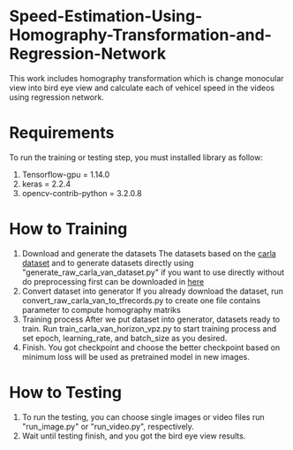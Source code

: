 # Speed-Estimation-Using-Homography-Transformation-and-Regression-Network
This work includes homography transformation which is change monocular view into bird eye view and calculate each of vehicel speed in the videos using regression network. 
# Requirements
To run the training or testing step, you must installed library as follow:
1. Tensorflow-gpu = 1.14.0
2. keras = 2.2.4
3. opencv-contrib-python = 3.2.0.8
# How to Training
1. Download and generate the datasets
The datasets based on the <a href="https://carla.org/">carla dataset</a> and to generate datasets directly using 
"generate_raw_carla_van_dataset.py"
if you want to use directly without do preprocessing first can be downloaded in <a href="">here</a>
2. Convert dataset into generator
If you already download the dataset, run convert_raw_carla_van_to_tfrecords.py to create one file contains parameter to compute homography matriks
3. Training process
After we put dataset into generator, datasets ready to train. Run train_carla_van_horizon_vpz.py to start training process and set epoch, learning_rate, and batch_size as you desired.
4. Finish. You got checkpoint and choose the better checkpoint based on minimum loss will be used as pretrained model in new images.
# How to Testing
1. To run the testing, you can choose single images or video files run "run_image.py" or "run_video.py", respectively.
2. Wait until testing finish, and you got the bird eye view results.
